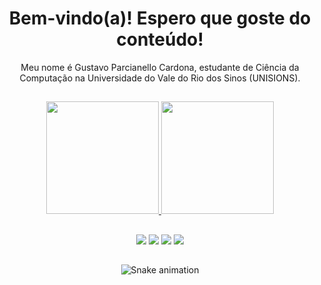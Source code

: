 <div  align="center">
  <h1>
    Bem-vindo(a)! Espero que goste do conteúdo! 
    </h1>
  <p>
    Meu nome é Gustavo Parcianello Cardona, estudante de Ciência da Computação na Universidade do Vale do Rio dos Sinos (UNISIONS).
  </p>
  </div>

##

<div align="center">
  <a href="https://beacons.ai/gucardona">
  <img height="180em" src="https://github-readme-stats.vercel.app/api?username=gucardona&show_icons=true&theme=dark&include_all_commits=true&count_private=true"/>
  <img height="180em" src="https://github-readme-stats.vercel.app/api/top-langs/?username=gucardona&layout=compact&langs_count=7&theme=dark"/>
</div>

##
 
<div align="center"> 
  <a href="https://instagram.com/gustavopcardona" target="_blank"><img src="https://img.shields.io/badge/-Instagram-%23E4405F?style=for-the-badge&logo=instagram&logoColor=white" target="_blank"></a>
  <a href = "mailto:gupcardona@gmail.com"><img src="https://img.shields.io/badge/-Gmail-%23333?style=for-the-badge&logo=gmail&logoColor=white" target="_blank"></a>
  <a href="https://www.linkedin.com/in/gucardona" target="_blank"><img src="https://img.shields.io/badge/-LinkedIn-%230077B5?style=for-the-badge&logo=linkedin&logoColor=white" target="_blank"></a>
  <a href="https://medium.com/@gupcardona" target="_blank"><img src="https://img.shields.io/badge/Medium-12100E?style=for-the-badge&logo=medium&logoColor=white"></a>
</div>
  
##
  
<div align="center">
  
  ![Snake animation](https://github.com/gucardona/gucardona/blob/output/github-contribution-grid-snake.svg)

</div>

##

